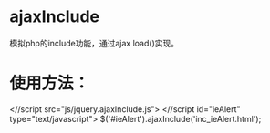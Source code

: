 # ajaxInclude
模拟php的include功能，通过ajax load()实现。
# 使用方法：

 <//script src="js/jquery.ajaxInclude.js"></script>
 <//script id="ieAlert" type="text/javascript">
 $('#ieAlert').ajaxInclude('inc_ieAlert.html');

 
